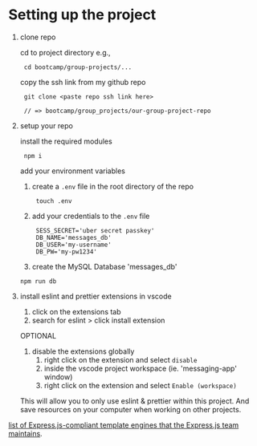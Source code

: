 # Setting up the project


1. clone repo

    cd to project directory e.g.,

        cd bootcamp/group-projects/...

    copy the ssh link from my github repo

        git clone <paste repo ssh link here>

        // => bootcamp/group_projects/our-group-project-repo

1. setup your repo

    install the required modules

        npm i

    add your environment variables
    1. create a `.env` file in the root directory of the repo

            touch .env

    1. add your credentials to the `.env` file

            SESS_SECRET='uber secret passkey'
            DB_NAME='messages_db'
            DB_USER='my-username'
            DB_PW='my-pw1234'

    1. create the MySQL Database 'messages_db'

    ```
    npm run db
    ```

1. install eslint and prettier extensions in vscode

    1. click on the extensions tab
    1. search for eslint > click install extension

    OPTIONAL

    1. disable the extensions globally
        1. right click on the extension and select `disable`
        1. inside the vscode project workspace (ie. 'messaging-app' window)
        1. right click on the extension and select `Enable (workspace)`

    This will allow you to only use eslint & prettier within this project. And save resources on your computer when working on other projects.

[list of Express.js-compliant template engines that the Express.js team maintains](https://github.com/expressjs/express/wiki#template-engines).
